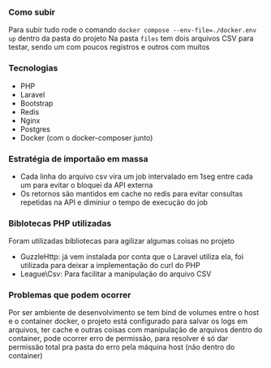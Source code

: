 ### Como subir

Para subir tudo rode o comando `docker compose --env-file=./docker.env up` dentro da pasta do projeto
Na pasta `files` tem dois arquivos CSV para testar, sendo um com poucos registros e outros com muitos

### Tecnologias

- PHP
- Laravel
- Bootstrap
- Redis
- Nginx
- Postgres
- Docker (com o docker-composer junto)

### Estratégia de importaão em massa

- Cada linha do arquivo csv vira um job intervalado em 1seg entre cada um para evitar o bloquei da API externa
- Os retornos são mantidos em cache no redis para evitar consultas repetidas na API e diminiur o tempo de execução do job

### Biblotecas PHP utilizadas

Foram utilizadas bibliotecas para agilizar algumas coisas no projeto

- GuzzleHttp: já vem instalada por conta que o Laravel utiliza ela, foi utilizada para deixar a implementação do curl do PHP
- League\Csv: Para facilitar a manipulação do arquivo CSV

### Problemas que podem ocorrer

Por ser ambiente de desenvolvimento se tem bind de volumes entre o host e o container docker, o projeto está configurado para salvar os logs em arquivos, ter cache e outras coisas com manipulação de arquivos dentro do container, pode ocorrer erro de permissão, para resolver é só dar permissão total pra pasta do erro pela máquina host (não dentro do container)
